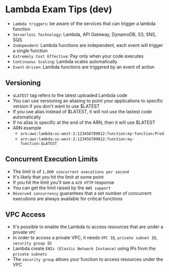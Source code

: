 # Lambda Exam Tips (dev)

- `Lambda triggers`: be aware of the services that can trigger a lambda function
- `Serverless Technology`: Lambda, API Gateway, DynamoDB, S3, SNS, SQS
- `Independent`: Lambda functions are independent, each event will trigger a single function
- `Extremely Cost Effective`: Pay only when your code executes
- `Continuous Scaling`: Lambda scales automatically
- `Event-Driven`: Lambda functions are triggered by an event of action

## Versioning

- `$LATEST` tag refers to the latest uploaded Lambda code
- You can use versioning an aliasing to point your applications to specific version if you don't want to use $LATEST
- If you use alias instead of $LATEST, it will not use the lastest code automatically
- If no alias is specific at the end of the ARN, then it will use $LATEST
- ARN example
  - `arn:aws:lambda:us-west-2:123456789012:function:my-function:Prod`
  - `arn:aws:lambda:us-west-2:123456789012:function:my-function:$LATEST`

## Concurrent Execution Limits

- The limit is of `1,000 concurrent executions per second`
- It's likely that you hit the limit at some point
- If you hit the limit you'll see a `429 HTTP` response
- You can get the limit raised by the `AWS support`
- `Reserved concurrency` guarantees that a set number of concurrent executions are always available for critical functions

## VPC Access

- It's possible to enable the Lambda to access resources that are under a private `VPC`
- In order to access a private VPC, it needs `VPC ID`, `private subnet ID`, `security group ID`
- Lambda create `ENIs (Elastic Network Instance)` using IPs from the `private subnets`
- The `security group` allows your function to access resources under the VPC
